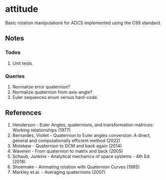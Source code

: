 # attitude

Basic rotation manipulations for ADCS implemented using the C99 standard.

## Notes

### Todos

1. Unit tests.

### Queries

1. Normalize error quaternion?
2. Normalize quaternion from axis-angle?
3. Euler sequences enum versus hard-code.

## References

1. Henderson - Euler Angles, quaternions, and transformation matrices: Working relationships (1977)
2. Bernardes, Viollet - Quaternion to Euler angles conversion: A direct, general and computationally efficient method (2022)
3. Motekew - Quaternion to DCM and back again (2014)
4. Waveren - From quaternion to matrix and back (2005)
5. Schaub, Junkins - Analytical mechanics of space systems - 4th Ed. (2018)
6. Shoemake - Animating rotation with Quaternion Curves (1985)
7. Markley et.al. - Averaging quaternions (2007)
